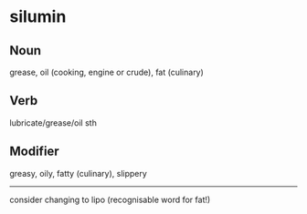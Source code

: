silumin
===

Noun
---

grease, oil (cooking, engine or crude), fat (culinary)

Verb
---

lubricate/grease/oil sth

Modifier
---

greasy, oily, fatty (culinary), slippery


----


consider changing to lipo (recognisable word for fat!)